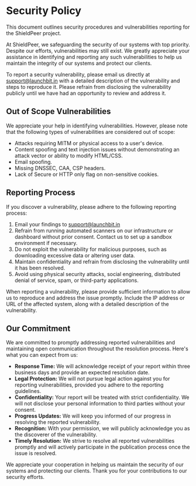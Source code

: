# Security Policy

This document outlines security procedures and vulnerabilities reporting for the ShieldPeer project.

At ShieldPeer, we safeguarding the security of our systems with top priority. Despite our efforts, vulnerabilities may still exist. We greatly appreciate your assistance in identifying and reporting any such vulnerabilities to help us maintain the integrity of our systems and protect our clients.

To report a security vulnerability, please email us directly at support@launchbit.in with a detailed description of the vulnerability and steps to reproduce it. Please refrain from disclosing the vulnerability publicly until we have had an opportunity to review and address it.

## Out of Scope Vulnerabilities

We appreciate your help in identifying vulnerabilities. However, please note that the following types of vulnerabilities are considered out of scope:

-   Attacks requiring MITM or physical access to a user's device.
-   Content spoofing and text injection issues without demonstrating an attack vector or ability to modify HTML/CSS.
-   Email spoofing.
-   Missing DNSSEC, CAA, CSP headers.
-   Lack of Secure or HTTP only flag on non-sensitive cookies.

## Reporting Process

If you discover a vulnerability, please adhere to the following reporting process:

1. Email your findings to support@launchbit.in
2. Refrain from running automated scanners on our infrastructure or dashboard without prior consent. Contact us to set up a sandbox environment if necessary.
3. Do not exploit the vulnerability for malicious purposes, such as downloading excessive data or altering user data.
4. Maintain confidentiality and refrain from disclosing the vulnerability until it has been resolved.
5. Avoid using physical security attacks, social engineering, distributed denial of service, spam, or third-party applications.

When reporting a vulnerability, please provide sufficient information to allow us to reproduce and address the issue promptly. Include the IP address or URL of the affected system, along with a detailed description of the vulnerability.

## Our Commitment

We are committed to promptly addressing reported vulnerabilities and maintaining open communication throughout the resolution process. Here's what you can expect from us:

-   **Response Time:** We will acknowledge receipt of your report within three business days and provide an expected resolution date.
-   **Legal Protection:** We will not pursue legal action against you for reporting vulnerabilities, provided you adhere to the reporting guidelines.
-   **Confidentiality:** Your report will be treated with strict confidentiality. We will not disclose your personal information to third parties without your consent.
-   **Progress Updates:** We will keep you informed of our progress in resolving the reported vulnerability.
-   **Recognition:** With your permission, we will publicly acknowledge you as the discoverer of the vulnerability.
-   **Timely Resolution:** We strive to resolve all reported vulnerabilities promptly and will actively participate in the publication process once the issue is resolved.

We appreciate your cooperation in helping us maintain the security of our systems and protecting our clients. Thank you for your contributions to our security efforts.
